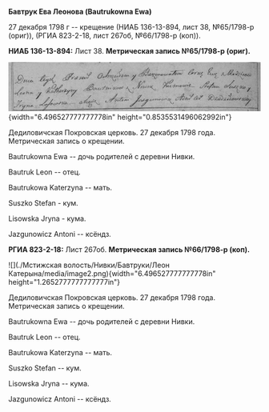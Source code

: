 **Бавтрук Ева Леонова (Bautrukowna Ewa)**

27 декабря 1798 г -- крещение (НИАБ 136-13-894, лист 38, №65/1798-р
(ориг)), (РГИА 823-2-18, лист 267об, №66/1798-р (коп)).

**НИАБ 136-13-894:** Лист 38. **Метрическая запись №65/1798-р (ориг).**

![](./media/f94f5a64d63a45044c8be2484dcb98b3aa5e0feb.png){width="6.496527777777778in"
height="0.8535531496062992in"}

Дедиловичская Покровская церковь. 27 декабря 1798 года. Метрическая
запись о крещении.

Bautrukowna Ewa -- дочь родителей с деревни Нивки.

Bautruk Leon -- отец.

Bautrukowa Katerzyna -- мать.

Suszko Stefan - кум.

Lisowska Jryna - кума.

Jazgunowicz Antoni -- ксёндз.

**РГИА 823-2-18:** Лист 267об. **Метрическая запись №66/1798-р (коп).**

![](./Мстижская волость/Нивки/Бавтруки/Леон Катерына/media/image2.png){width="6.496527777777778in"
height="1.2652777777777777in"}

Дедиловичская Покровская церковь. 27 декабря 1798 года. Метрическая
запись о крещении.

Bautrukowna Ewa -- дочь родителей с деревни Нивки.

Bautruk Leon -- отец.

Bautrukowa Katerzyna -- мать.

Suszko Stefan -- кум.

Lisowska Jryna -- кума.

Jazgunowicz Antoni -- ксёндз.
